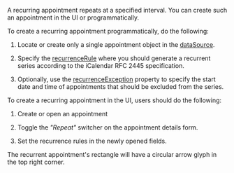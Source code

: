 A recurring appointment repeats at a specified interval. You can create such an appointment in the UI or programmatically.

To create a recurring appointment programmatically, do the following:

1. Locate or create only a single appointment object in the [dataSource](/Documentation/ApiReference/UI_Components/dxScheduler/Configuration/#dataSource). 

2. Specify the [recurrenceRule](/Documentation/ApiReference/Common/Object_Structures/dxSchedulerAppointment/#recurrenceRule) where you should generate a recurrent series according to the iCalendar RFC 2445 specification.

3. Optionally, use the [recurrenceException](/Documentation/ApiReference/Common/Object_Structures/dxSchedulerAppointment/#recurrenceException) property to specify the start date and time of appointments that should be excluded from the series.

To create a recurring appointment in the UI, users should do the following:

1. Create or open an appointment

2. Toggle the *"Repeat"* switcher on the appointment details form.

3. Set the recurrence rules in the newly opened fields.

The recurrent appointment's rectangle will have a circular arrow glyph in the top right corner.

